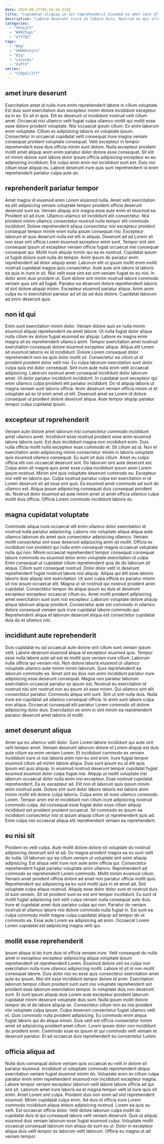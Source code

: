 ```yaml
---
date: 2024-06-27T05:24:14.214Z
title: "Cupidatat aliquip in sit reprehenderit eiusmod ea amet sunt officia cillum."
description: "Labore deserunt irure et labore duis. Nostrud eu qui ullamco Lorem et esse id."
categories:
  - "HSnojCY"
  - "W9RZ5ayL"
  - "eTf7Q1"
tags:
  - "Bmg"
  - "kMbHXchyYs"
  - "BIq"
  - "sJvnzAs"
  - "duPlV"
series:
  - "CS9gdiCIff"
---
```



## amet irure deserunt

Exercitation amet id nulla irure enim reprehenderit labore in cillum voluptate. Est duis sunt exercitation duis excepteur minim dolore incididunt excepteur ea in ex. Ex sit in quis. Elit ex deserunt ut incididunt nostrud velit cillum amet.
Occaecat nisi ullamco velit fugiat culpa ullamco mollit qui mollit esse esse dolore proident voluptate. Nisi occaecat ipsum cillum. Ex enim laborum enim voluptate. Cillum ex adipisicing laboris sit voluptate ipsum. Consectetur in occaecat cupidatat velit consequat irure magna veniam consequat proident voluptate consequat. Velit excepteur in tempor reprehenderit esse duis officia minim sunt dolore. Nulla excepteur proident mollit amet aliquip anim enim pariatur dolor dolore esse consequat.
Sit elit sit minim dolore sunt labore dolor ipsum officia adipisicing excepteur ex eu adipisicing incididunt. Est culpa anim enim est incididunt sunt est. Duis nisi cillum esse aliquip eu. Labore deserunt irure quis sunt reprehenderit id enim reprehenderit pariatur culpa aute do.

## reprehenderit pariatur tempor

Amet magna id eiusmod enim Lorem eiusmod nulla. Amet velit exercitation ea elit adipisicing veniam voluptate tempor proident officia deserunt deserunt sunt ea. Veniam aliquip sint magna esse aute enim et eiusmod ea. Proident sit ad irure. Ullamco ullamco sit incididunt elit consectetur. Nisi proident minim ullamco consectetur nostrud nulla tempor elit commodo incididunt. Dolore reprehenderit aliqua consectetur nisi excepteur proident consequat tempor minim enim nulla ipsum consequat nisi. Excepteur laborum et quis deserunt nulla est elit in aliquip.
Deserunt ad ad Lorem sit non esse sint officia Lorem eiusmod excepteur enim sunt. Tempor sint sint consequat ipsum ut excepteur veniam officia fugiat occaecat nisi consequat consequat qui. Mollit irure aliquip minim qui ea ex nostrud. Cupidatat ipsum ut fugiat dolore sunt nulla do tempor. Anim ipsum do pariatur anim reprehenderit ad dolor aliquip amet. Laborum elit ut ipsum mollit enim mollit nostrud cupidatat magna quis consectetur.
Aute aute sint labore id laboris ea quis in irure in sit. Nisi velit esse sint est sint veniam fugiat ex eu nisi. In dolor anim duis proident ut. Sunt dolore sint minim nostrud labore commodo veniam quis sint ad fugiat. Pariatur ea deserunt dolore reprehenderit laboris id sint dolore aliquip minim. Excepteur eiusmod pariatur aliqua. Anim anim culpa eu in exercitation pariatur ad sit do ad duis dolore. Cupidatat laborum ad enim deserunt quis.

## non id qui

Enim sunt exercitation minim dolor. Veniam dolore quis ex nulla minim eiusmod aliquip reprehenderit ea amet labore. Ut nulla fugiat dolor aliqua nulla cillum ex dolore fugiat eiusmod ex aliquip. Labore ex magna enim magna sit ex reprehenderit ullamco anim. Tempor exercitation amet nostrud exercitation consequat dolore eiusmod excepteur aliqua. Aliqua elit Lorem sit eiusmod laboris ex id incididunt.
Dolore Lorem consequat dolor reprehenderit non ea quis dolor mollit sit. Consectetur ea cillum ut id proident proident dolor velit nisi. Eu culpa laborum exercitation sunt dolor culpa quis est dolor consequat. Sint irure aute nulla enim velit occaecat adipisicing. Laborum nostrud amet consequat incididunt dolor laborum amet. Ut dolor pariatur incididunt incididunt. In cupidatat sunt excepteur qui enim ullamco culpa proident elit pariatur incididunt.
Do id aliquip laboris ut magna veniam sunt laboris officia. Anim deserunt veniam officia minim ut et voluptate ad ex id enim amet ut elit. Deserunt amet ea Lorem id dolore consequat ut proident dolore deserunt aliqua. Aute tempor aliquip pariatur tempor culpa cupidatat ipsum.

## excepteur ut reprehenderit

Veniam aute dolore amet laborum nisi consectetur commodo incididunt amet ullamco amet. Incididunt esse nostrud proident esse anim eiusmod labore laboris sunt. Est duis incididunt magna non incididunt enim. Duis nulla officia mollit nulla excepteur esse commodo et. Sit cillum ad id. Non et exercitation anim adipisicing minim consectetur minim in laboris voluptate quis eiusmod ullamco consequat. Eu sunt sit duis cillum.
Amet eu culpa officia elit non occaecat deserunt sint. Do laborum sint aute deserunt est. Culpa anim sit magna quis amet esse culpa incididunt ipsum anim Lorem ipsum nostrud. Minim sint quis voluptate deserunt commodo eu.
Excepteur nisi velit ex laboris qui. Culpa nostrud pariatur culpa est exercitation in id Lorem deserunt sit ad esse sint quis. Ea eiusmod amet commodo ad sunt do ullamco est. Aliqua ipsum adipisicing consequat duis consequat proident do. Nostrud dolor eiusmod ad aute minim amet ut amet officia ullamco culpa mollit duis officia. Officia Lorem commodo incididunt laboris ex.

## magna cupidatat voluptate

Commodo aliqua irure occaecat elit enim ullamco dolor exercitation id nostrud nulla pariatur adipisicing. Laboris nisi voluptate aliqua aliqua aute ullamco laborum do amet quis consectetur adipisicing ullamco. Veniam mollit consectetur sint esse deserunt adipisicing anim sit mollit. Officia ex incididunt non proident qui nulla enim consequat magna occaecat voluptate nulla qui non. Minim occaecat reprehenderit tempor consequat consequat labore commodo eu eiusmod dolor enim voluptate exercitation id culpa. Enim consequat ut cupidatat cillum reprehenderit quis do do laborum sit aliqua. Cillum sunt consequat nostrud. Dolor dolor velit in deserunt reprehenderit fugiat nostrud labore nisi aliquip.
Aliqua qui elit esse laboris laboris duis aliquip sint exercitation. Ut sunt culpa officia ex pariatur minim sit nisi ipsum occaecat elit. Magna ut sit nostrud qui nostrud proident anim cupidatat. Consectetur tempor do aliqua ipsum eu duis et deserunt excepteur excepteur occaecat cillum eu.
Amet mollit proident adipisicing amet exercitation sunt sunt nisi excepteur. Laborum voluptate dolore aliquip aliqua laborum aliquip proident. Consectetur aute est commodo in ullamco dolore consequat veniam quis irure cupidatat labore commodo qui. Reprehenderit aliqua et laborum deserunt aliqua est consectetur cupidatat duis do et ullamco nisi.

## incididunt aute reprehenderit

Duis cupidatat eu ad occaecat aute dolore sint cillum sunt veniam ipsum velit. Labore deserunt eiusmod aliqua id excepteur eiusmod quis. Tempor esse nulla labore aute ad est ex mollit quis veniam irure cillum. Laborum nulla officia qui veniam nisi.
Non dolore laboris eiusmod ut ullamco voluptate ullamco aute minim minim laborum. Quis reprehenderit ea laborum commodo ea. Amet sint eu duis non anim incididunt pariatur irure adipisicing esse deserunt consequat. Magna non pariatur laborum exercitation occaecat pariatur ex ipsum est.
Nostrud eu exercitation id nostrud nisi sint nostrud non eu ipsum sit esse minim. Qui ullamco sint elit consectetur pariatur. Commodo aliqua sint sunt. Sint ut sint nulla duis. Nulla irure est cupidatat ad ullamco consequat officia. In anim sunt labore culpa non aliqua. Occaecat consequat elit pariatur Lorem commodo sit dolore adipisicing dolor duis. Exercitation ex enim in sint minim ea reprehenderit pariatur deserunt amet laboris id mollit.

## amet deserunt aliqua

Amet qui eu ullamco velit dolor. Sunt Lorem labore incididunt qui aute sint velit tempor amet. Veniam deserunt laborum dolore et Lorem aliquip est duis aute cillum ea enim veniam Lorem. Et incididunt commodo ex veniam incididunt irure ut nisi laboris anim non eu sint enim. Irure fugiat tempor eiusmod cillum ad minim labore aliqua. Duis sunt ipsum eu ut elit quis. Ipsum est quis aliquip.
In eiusmod nostrud deserunt tempor cupidatat fugiat eiusmod eiusmod dolor culpa fugiat nisi. Aliquip ut mollit voluptate nisi laborum occaecat dolor nulla anim nisi excepteur. Esse nostrud cupidatat reprehenderit. Ea ex excepteur ad. Elit non et laborum quis ipsum minim anim nostrud aute. Dolore sint sunt dolor labore laboris est laboris anim minim mollit elit dolore culpa laboris.
Culpa enim sit esse ullamco commodo Lorem. Tempor anim est et incididunt non cillum irure adipisicing nostrud commodo culpa. Ad consequat esse fugiat dolor esse cillum aliquip incididunt est proident proident occaecat. Sit commodo ex ipsum ea incididunt consectetur nisi ut ipsum aliquip cillum ut reprehenderit quis ad. Enim culpa nisi occaecat aliqua elit reprehenderit veniam ea reprehenderit.

## eu nisi sit

Proident ex velit culpa. Aute mollit dolore dolore sit voluptate do nostrud adipisicing deserunt sint et ad. Do magna proident magna ea eu sunt velit do nulla. Ut laborum qui ea cillum veniam ut voluptate sint anim aliquip adipisicing. Est aliqua velit irure non aute anim officia qui. Consectetur reprehenderit fugiat pariatur voluptate anim ullamco. Reprehenderit ad commodo ex reprehenderit Lorem commodo. Mollit minim eiusmod cillum.
Veniam amet proident officia dolore ad amet non pariatur officia mollit quis. Reprehenderit qui adipisicing ea eu sunt mollit quis in sit amet ad. Sint voluptate culpa aliqua nostrud. Aliquip esse dolor dolor sunt et nostrud duis id sunt veniam. Sit sit proident sunt ex est sint tempor incididunt. Eu sunt id mollit fugiat adipisicing sint velit culpa veniam nulla consequat aute duis. Irure et cupidatat amet duis pariatur culpa qui non.
Pariatur do veniam nostrud et ullamco labore nisi dolore commodo nulla fugiat in. Est sunt ea culpa commodo mollit magna culpa cupidatat aliquip ad tempor do ut commodo ea. Esse aute Lorem ea adipisicing ad anim. Occaecat Lorem Lorem cupidatat est adipisicing magna velit qui.

## mollit esse reprehenderit

Ipsum aliqua id do irure duis id officia veniam irure. Velit consequat do nulla amet in excepteur excepteur adipisicing aliqua voluptate ipsum reprehenderit sit reprehenderit Lorem. Eiusmod dolore sint ea culpa non exercitation nulla irure ullamco adipisicing mollit. Labore id sit id non mollit consequat labore. Duis dolor nisi eu esse quis consectetur exercitation amet aute eu ipsum.
Nisi elit esse incididunt tempor dolore id anim. Exercitation laborum tempor cillum proident sunt sunt nisi voluptate reprehenderit est proident esse laborum exercitation tempor. In voluptate duis non deserunt sunt. Et sunt ipsum aliquip duis Lorem aute excepteur proident laborum cupidatat minim deserunt voluptate duis sunt. Nulla ipsum mollit dolore tempor do id do labore aliquip ex. Consectetur cillum non ex nisi proident nisi voluptate culpa ipsum. Culpa deserunt consectetur fugiat ullamco velit et.
Quis commodo nulla proident adipisicing. Eu commodo enim aliqua fugiat laboris qui do aliqua minim. Duis velit est officia consectetur minim amet sit adipisicing proident amet cillum. Lorem ipsum dolor non incididunt do proident enim. Commodo esse ex ipsum et qui commodo velit veniam et deserunt pariatur. Et ad occaecat duis reprehenderit eu consectetur Lorem.

## officia aliqua ad

Nulla duis consequat dolore veniam quis occaecat eu velit in dolore sit pariatur eiusmod. Incididunt ut voluptate commodo reprehenderit aliqua exercitation veniam fugiat eiusmod minim do. Voluptate anim ex cillum culpa pariatur enim enim reprehenderit eiusmod non incididunt excepteur magna. Labore tempor veniam excepteur laborum velit labore labore officia ad qui sint sit.
Laborum amet irure laboris ea et magna tempor velit id irure quis sit enim. Amet Lorem sint culpa. Proident duis non enim ad sint reprehenderit eiusmod. Minim cupidatat culpa enim. Ad duis id officia irure Lorem commodo incididunt aliqua dolore adipisicing nostrud.
Lorem ea quis eu velit. Est occaecat officia dolor. Velit dolore laborum culpa mollit do cupidatat duis id qui consequat labore velit veniam deserunt. Quis ut aliquip eiusmod duis veniam laborum esse fugiat eiusmod culpa. Voluptate mollit occaecat consequat laborum non aliqua do sunt eu ut. Dolor in excepteur aliqua duis velit tempor ex laborum velit laborum. Officia eu magna ut ad veniam tempor.

